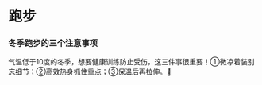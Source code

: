# 跑步

  
### 冬季跑步的三个注意事项

气温低于10度的冬季，想要健康训练防止受伤，这三件事很重要！①微凉着装别忘细节；②高效热身抓住重点；③保温后再拉伸。[🔗](https://weibo.com/1699432410/L1WQzrxLH)

